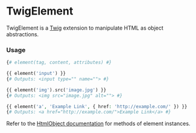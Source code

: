 # TwigElement

TwigElement is a [Twig](http://twig.sensiolabs.org/) extension to manipulate HTML as object abstractions.

### Usage

```php
{# element(tag, content, attributes) #}

{{ element('input') }}
{# Outputs: <input type="" name=""> #}

{{ element('img').src('image.jpg') }}
{# Outputs: <img src="image.jpg" alt=""> #}

{{ element('a', 'Example Link', { href: 'http://example.com/' }) }}
{# Outputs: <a href="http://example.com/">Example Link</a> #}
```

Refer to the [HtmlObject documentation](https://github.com/Anahkiasen/html-object/blob/e6e2145d4617c3beb01cb759c90ce60af9f92876/README.md) for methods of element instances.
